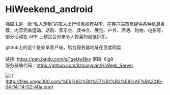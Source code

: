 # HiWeekend_android
嗨周末是一款“私人定制”的周末出行信息推荐APP，在客户端首页提供各种信息推荐，内容涵盖运动、话剧、音乐会、读书会、展览、户外、酒吧、购物、电影等，部分活动在 APP 上预定会带来令人惊喜的超低折扣。

github上的这个是安卓客户端，后台服务器地址在百度网盘<br>  
链接: https://pan.baidu.com/s/1geUwNkv 密码: 6ig8<br>
服务器端代码：https://github.com/lizhuoyuan/HiWeek_Server

![](http://files.xmgc360.com/%E6%9D%B0%E7%B1%B3%E8%AF%BA2016-04-14-14-02-40a.png)
!(http://files.xmgc360.com/%E6%9D%B0%E7%B1%B3%E8%AF%BA2016-04-14-14-02-40a.png)
